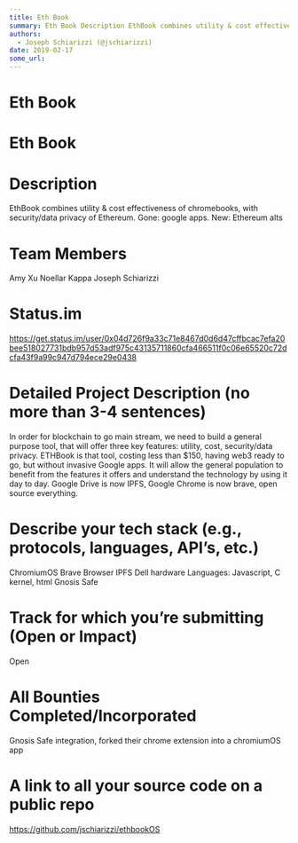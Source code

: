 ```yaml
---
title: Eth Book 
summary: Eth Book Description EthBook combines utility & cost effectiveness of chromebooks, with security/data privacy of Ethereum. Gone- google apps. New- Ethereum alts Team Members Amy Xu Noellar Kappa Joseph Schiarizzi Status.im https-//get.status.im/user/0x04d726f9a33c71e8467d0d6d47cffbcac7efa20bee518027731bdb957d53adf975c43135711860cfa466511f0c06e65520c72dcfa43f9a99c947d794ece29e0438 Detailed Project Description (no more than 3-4 sentences) In order for blockchain to go main stream, we need to build
authors:
  - Joseph Schiarizzi (@jschiarizzi)
date: 2019-02-17
some_url: 
---
```


# Eth Book 

# Eth Book


# Description 
EthBook combines utility & cost effectiveness of chromebooks, with security/data privacy of Ethereum. Gone: google apps. New: Ethereum alts


# Team Members
Amy Xu
Noellar Kappa
Joseph Schiarizzi

# Status.im
https://get.status.im/user/0x04d726f9a33c71e8467d0d6d47cffbcac7efa20bee518027731bdb957d53adf975c43135711860cfa466511f0c06e65520c72dcfa43f9a99c947d794ece29e0438


# Detailed Project Description (no more than 3-4 sentences)
In order for blockchain to go main stream, we need to build a general purpose tool, that will offer three key features: utility, cost, security/data privacy. ETHBook is that tool, costing less than $150, having web3 ready to go, but without invasive Google apps. It will allow the general population to benefit from the features it offers and understand the technology by using it day to day. Google Drive is now IPFS, Google Chrome is now brave, open source everything.

# Describe your tech stack (e.g., protocols, languages, API’s, etc.)
ChromiumOS
Brave Browser
IPFS
Dell hardware
Languages: Javascript, C kernel, html
Gnosis Safe

# Track for which you’re submitting (Open or Impact)
Open

# All Bounties Completed/Incorporated
Gnosis Safe integration, forked their chrome extension into a chromiumOS app

# A link to all your source code on a public repo
https://github.com/jschiarizzi/ethbookOS




